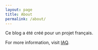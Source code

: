 ```yaml
---
layout: page
title: About
permalink: /about/
---
```


Ce blog a été créé pour un projet français.

For more information, visit [IAQ](/iaq).
